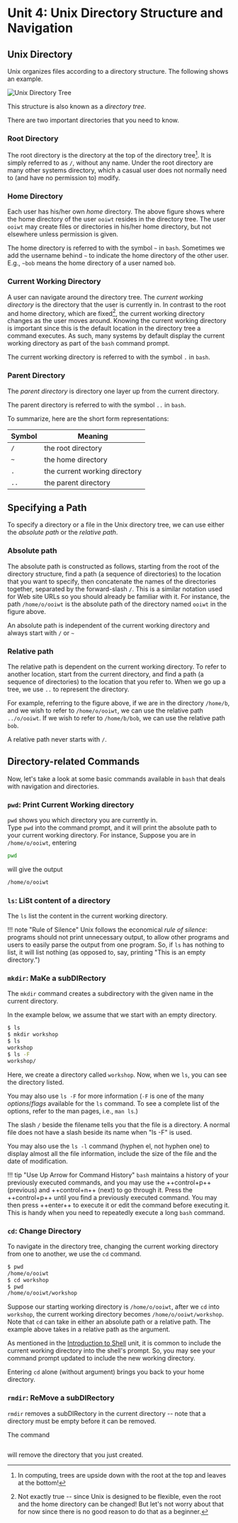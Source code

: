 # Unit 4: Unix Directory Structure and Navigation

## Unix Directory

Unix organizes files according to a directory structure.  The following shows an example.

![Unix Directory Tree](figures/unix-dir-tree.png)

This structure is also known as a _directory tree_.

There are two important directories that you need to know.

### Root Directory
The root directory is the directory at the top of the directory tree[^1]. It is simply referred to as `/`, without any name.  Under the root directory are many other systems directory, which a casual user does not normally need to (and have no permission to) modify.

[^1]: In computing, trees are upside down with the root at the top and leaves at the bottom!

### Home Directory
Each user has his/her own _home_ directory.
The above figure shows where the home directory of the user `ooiwt` resides in the directory tree. The user `ooiwt` may create files or directories in his/her home directory, but not elsewhere unless permission is given.

The home directory is referred to with the symbol `~` in `bash`.  Sometimes we add the username behind `~` to indicate the home directory of the other user. E.g., `~bob` means the home directory of a user named `bob`.

### Current Working Directory

A user can navigate around the directory tree.  The _current working directory_ is the directory that the user is currently in.  In contrast to the root and home directory, which are fixed[^2], the current working directory changes as the user moves around.  Knowing the current working directory is important since this is the default location in the directory tree a command executes.  As such, many systems by default display the current working directory as part of the `bash` command prompt.

The current working directory is referred to with the symbol `.` in `bash`.

[^2]: Not exactly true -- since Unix is designed to be flexible, even the root and the home directory can be changed!  But let's not worry about that for now since there is no good reason to do that as a beginner.

### Parent Directory

The _parent directory_ is directory one layer up from the current directory.

The parent directory is referred to with the symbol `..` in `bash`.

To summarize, here are the short form representations:

Symbol|Meaning
------|-----------------------------
  `/` |the root directory           
  `~` |the home directory           
  `.` |the current working directory
  `..`|the parent directory         

## Specifying a Path

To specify a directory or a file in the Unix directory tree, we can use either the _absolute path_ or the _relative path_.

### Absolute path

The absolute path is constructed as follows, starting from the root of the directory structure, find a path (a sequence of directories) to the location that you want to specify, then concatenate the names of the directories together, separated by the forward-slash `/`.  This is a similar notation used for Web site URLs so you should already be familiar with it.  For instance, the path
`/home/o/ooiwt` is the absolute path of the directory named `ooiwt` in the figure above.

An absolute path is independent of the current working directory and always start with `/` or `~`

### Relative path

The relative path is dependent on the current working directory.  To refer to another location, start from the current directory, and find a path (a sequence of directories) to the location that you refer to.  When we go up a tree, we use `..` to represent the directory.

For example, referring to the figure above, if we are in the directory `/home/b`, and we wish to refer to `/home/o/ooiwt`, we can use the relative path `../o/ooiwt`.  If we wish to refer to `/home/b/bob`, we can use the relative path `bob`.

A relative path never starts with `/`.

## Directory-related Commands

Now, let's take a look at some basic commands available in `bash` that
deals with navigation and directories.

### `pwd`: Print Current Working directory

`pwd` shows you which directory you are currently in.  
Type `pwd` into the command prompt, and it will print the absolute path to your current working directory. For instance,
Suppose you are in `/home/o/ooiwt`, entering
```Bash
pwd
```
will give the output
```Bash
/home/o/ooiwt
```

### `ls`: LiSt content of a directory

The `ls` list the content in the current working directory.

!!! note "Rule of Silence"
    Unix follows the economical _rule of silence_: programs should not print unnecessary output, to allow other programs and users to easily parse the output from one program.  So, if `ls` has nothing to list, it will list nothing (as opposed to, say, printing "This is an empty directory.")

### `mkdir`: MaKe a subDIRectory

The `mkdir` command creates a subdirectory with the given name in the current directory.

In the example below, we assume that we start with an empty directory.  

```bash
$ ls
$ mkdir workshop
$ ls
workshop
$ ls -F
workshop/
```

Here, we create a directory called `workshop`.  Now, when we `ls`, you can see the directory listed.  

You may also use `ls -F` for more information (`-F` is one of the many _options_/_flags_ available for the `ls` command. To see a complete list of the options, refer to the man pages, i.e., `man ls`.)

The slash `/` beside the filename tells you that the file is a directory.  A normal file does not have a slash beside its name when "ls -F" is used.

You may also use the `ls -l` command (hyphen el, not hyphen one) to display almost all the file information, include the size of the file and the date of modification.

!!! tip "Use Up Arrow for Command History"
    `bash` maintains a history of your previously executed commands, and you may use the ++control+p++ (previous) and ++control+n++ (next) to 
go through it. Press the ++control+p++ until you find a previously executed command. You may then press ++enter++ to execute it or edit the command before executing it. This is handy when you need to repeatedly execute a long `bash` command.

### `cd`: Change Directory

To navigate in the directory tree, changing the current working directory from one to another, we use the `cd` command.

```Bash
$ pwd
/home/o/ooiwt
$ cd workshop
$ pwd
/home/o/ooiwt/workshop
```

Suppose our starting working directory is `/home/o/ooiwt`, after we `cd` into `workshop`, the current working directory becomes `/home/o/ooiwt/workshop`.  Note that `cd` can take in either an absolute path or a relative path.  The example above takes in a relative path as the argument.

As mentioned in the [Introduction to Shell](shell.md) unit, it is common to include the current working directory into the shell's prompt.  So, you may see your command prompt updated to include the new working directory.

Entering `cd` alone (without argument) brings you back to your home directory.  

### `rmdir`: ReMove a subDIRectory

`rmdir` removes a subDIRectory in the current directory -- note that a directory must be empty before it can be removed.

The command
```Bashs $ rmdir workshop
```
will remove the directory that you just created.
